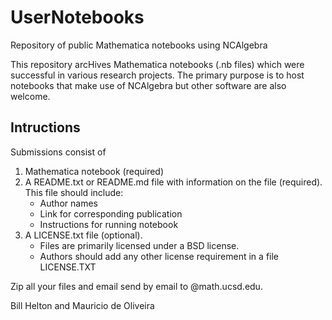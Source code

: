 # UserNotebooks
Repository of public Mathematica notebooks using NCAlgebra

This repository arcHives Mathematica notebooks (.nb files) which were successful in various research projects.
The primary purpose is to host notebooks that make use of NCAlgebra but other software are also welcome.

## Intructions

Submissions consist of 

1. Mathematica notebook (required)
2. A README.txt or README.md file with information on the file (required). This file should include:
   * Author names
   * Link for corresponding publication
   * Instructions for running notebook
3. A LICENSE.txt file (optional).
   * Files are primarily licensed under a BSD license.
   * Authors should add any other license requirement in a file LICENSE.TXT

Zip all your files and email send by email to @math.ucsd.edu.

Bill Helton and Mauricio de Oliveira

